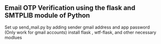 ## Email OTP Verification using the flask and SMTPLIB module of Python
Set up send_mail.py by adding sender gmail address and app password (Only work for gmail accounts)
install flask , wtf-flask, and other necessary modlues

